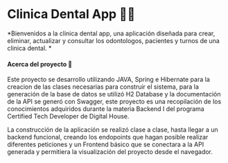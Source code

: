 # Clinica Dental App 🏣🦷

*Bienvenidos a la clinica dental app, una aplicación diseñada para crear, eliminar, actualizar y consultar los odontologos, pacientes y turnos de una clinica dental. *

#### Acerca del proyecto 🚀
Este proyecto se desarrollo utilizando JAVA, Spring e Hibernate para la creacion de las clases necesarias para construir el sistema, para la generación de la base de datos se utilizó H2 Database y la documentación de la API se generó con Swagger, este proyecto es una recopilación de los conocimientos adquiridos durante la materia Backend I del programa Certified Tech Developer de Digital House.

La construcción de la aplicación se realizó clase a clase, hasta llegar a un backend funcional, creando los endopoints que hagan posible realizar diferentes peticiones y un Frontend básico que se conectara a la API generada y  permitiera la visualización del proyecto desde el navegador.  